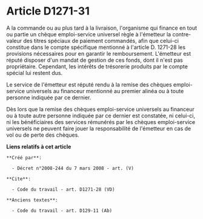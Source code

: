 # Article D1271-31

A la commande ou au plus tard à la livraison, l'organisme qui finance en tout ou partie un chèque emploi-service universel
règle à l'émetteur la contre-valeur des titres spéciaux de paiement commandés, afin que celui-ci constitue dans le compte
spécifique mentionné à l'article D. 1271-28 les provisions nécessaires pour en garantir le remboursement. L'émetteur est
réputé disposer d'un mandat de gestion de ces fonds, dont il n'est pas propriétaire. Cependant, les intérêts de trésorerie
produits par le compte spécial lui restent dus. 

Le service de l'émetteur est réputé rendu à la remise des chèques emploi-service universels au financeur mentionné au premier
alinéa ou à toute personne indiquée par ce dernier. 

Dès lors que la remise des chèques emploi-service universels au financeur ou à toute autre personne indiquée par ce dernier
est constatée, ni celui-ci, ni les bénéficiaires des services rémunérés par les chèques emploi-service universels ne peuvent
faire jouer la responsabilité de l'émetteur en cas de vol ou de perte des chèques.

**Liens relatifs à cet article**

	**Créé par**:

	  - Décret n°2008-244 du 7 mars 2008 - art. (V)

	**Cite**:

	  - Code du travail - art. D1271-28 (VD)

	**Anciens textes**:

	  - Code du travail - art. D129-11 (Ab)
